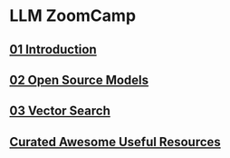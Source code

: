 # LLM ZoomCamp

## [01 Introduction](01-intro/README.md)
## [02 Open Source Models](02-open-source/README.md)
## [03 Vector Search](03-vector-search/README.md)

## [Curated Awesome Useful Resources](https://github.com/DataTalksClub/llm-zoomcamp/blob/main/awesome-llms.md)